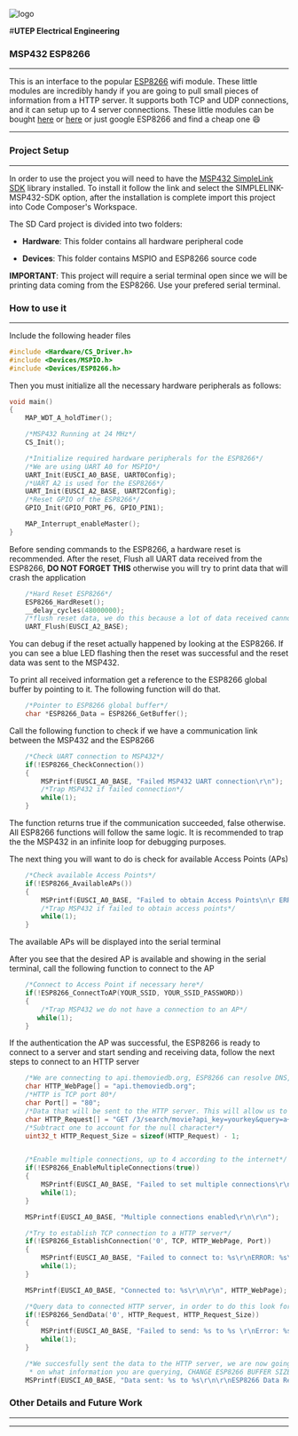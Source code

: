 ![logo](http://png-5.vector.me/files/images/7/5/75754/utep_miners_thumb.png)

#**UTEP Electrical Engineering**

### **MSP432 ESP8266**
***
This is an interface to the popular [ESP8266](https://www.sparkfun.com/products/13678) wifi module. These little modules are incredibly handy if you are going to pull small pieces of information from a HTTP server. It supports both TCP and UDP connections, and it can setup up to 4 server connections. These little modules can be bought [here](http://www.ebay.com/itm/1x-ESP8266-Serial-WIFI-Wireless-Transceiver-Module-Send-Receive-LWIP-AP-STA-A-/201919942897?epid=622032097&hash=item2f035dd0f1:g:f78AAOSwT~9WhVbc) or [here](https://www.amazon.com/TBD-Controls-ESP8266-Microcontroller-Arduino/dp/B01MT6T73L/ref=sr_1_4?ie=UTF8&qid=1504839136&sr=8-4&keywords=ESP8266) or just google ESP8266 and find a cheap one :smile:
***

### **Project Setup**
***
In order to use the project you will need to have the [MSP432 SimpleLink SDK](http://www.ti.com/tool/SIMPLELINK-MSP432-SDK) library installed. To install it follow the link and select the SIMPLELINK-MSP432-SDK option, after the installation is complete import this project into Code Composer's Workspace. 

The SD Card project is divided into two folders:

- **Hardware**: This folder contains all hardware peripheral code

- **Devices**: This folder contains MSPIO and ESP8266 source code

**IMPORTANT**: This project will require a serial terminal open since we will be printing data coming from the ESP8266. Use your prefered serial terminal. 

### **How to use it**
***
Include the following header files
```c
#include <Hardware/CS_Driver.h>
#include <Devices/MSPIO.h>
#include <Devices/ESP8266.h>
```
Then you must initialize all the necessary hardware peripherals as follows:
```c
void main()
{
	MAP_WDT_A_holdTimer();

    /*MSP432 Running at 24 MHz*/
	CS_Init();

	/*Initialize required hardware peripherals for the ESP8266*/
	/*We are using UART A0 for MSPIO*/
	UART_Init(EUSCI_A0_BASE, UART0Config);
	/*UART A2 is used for the ESP8266*/
	UART_Init(EUSCI_A2_BASE, UART2Config);
	/*Reset GPIO of the ESP8266*/
    GPIO_Init(GPIO_PORT_P6, GPIO_PIN1);

    MAP_Interrupt_enableMaster();
}
```
Before sending commands to the ESP8266, a hardware reset is recommended. After the reset, Flush all UART  data received from the ESP8266, **DO NOT FORGET THIS** otherwise you will try to print data that will crash the application
```c
	/*Hard Reset ESP8266*/
    ESP8266_HardReset();
    __delay_cycles(48000000);
    /*flush reset data, we do this because a lot of data received cannot be printed*/
    UART_Flush(EUSCI_A2_BASE);
```
You can debug if the reset actually happened by looking at the ESP8266. If you can see a blue LED flashing then the reset was successful and the reset data was sent to the MSP432. 

To print all received information get a reference to the ESP8266 global buffer by pointing to it. The following function will do that.
```c
    /*Pointer to ESP8266 global buffer*/
    char *ESP8266_Data = ESP8266_GetBuffer();
```

Call the following function to check if we have a communication link between the MSP432 and the ESP8266 
```c
    /*Check UART connection to MSP432*/
    if(!ESP8266_CheckConnection())
    {
        MSPrintf(EUSCI_A0_BASE, "Failed MSP432 UART connection\r\n");
        /*Trap MSP432 if failed connection*/
        while(1);
    }
```
The function returns true if the communication succeeded, false otherwise. All ESP8266 functions will follow the same logic. It is recommended to trap the the MSP432 in an infinite loop for debugging purposes. 

The next thing you will want to do is check for available Access Points (APs)
```c
    /*Check available Access Points*/
    if(!ESP8266_AvailableAPs())
    {
        MSPrintf(EUSCI_A0_BASE, "Failed to obtain Access Points\n\r ERROR: %s \r\n", ESP8266_Data);
        /*Trap MSP432 if failed to obtain access points*/
        while(1);
    }
```
The available APs will be displayed into the serial terminal

After you see that the desired AP is available and showing in the serial terminal, call the following function to connect to the AP
```c
    /*Connect to Access Point if necessary here*/
    if(!ESP8266_ConnectToAP(YOUR_SSID, YOUR_SSID_PASSWORD))
    {
        /*Trap MSP432 we do not have a connection to an AP*/
       while(1);
    }
```

If the authentication the AP was successful, the ESP8266 is ready to connect to a server and start sending and receiving data, follow the next steps to connect to an HTTP server
```c
    /*We are connecting to api.themoviedb.org, ESP8266 can resolve DNS, pretty cool huh!*/
	char HTTP_WebPage[] = "api.themoviedb.org";
	/*HTTP is TCP port 80*/
	char Port[] = "80";
	/*Data that will be sent to the HTTP server. This will allow us to query movie data. Get an api key from api.themoviedb.org*/
	char HTTP_Request[] = "GET /3/search/movie?api_key=yourkey&query=a+beautiful+mind HTTP/1.0\r\n\r\n";
	/*Subtract one to account for the null character*/
	uint32_t HTTP_Request_Size = sizeof(HTTP_Request) - 1;


	/*Enable multiple connections, up to 4 according to the internet*/
    if(!ESP8266_EnableMultipleConnections(true))
    {
        MSPrintf(EUSCI_A0_BASE, "Failed to set multiple connections\r\n");
        while(1);
    }

    MSPrintf(EUSCI_A0_BASE, "Multiple connections enabled\r\n\r\n");

    /*Try to establish TCP connection to a HTTP server*/
    if(!ESP8266_EstablishConnection('0', TCP, HTTP_WebPage, Port))
    {
        MSPrintf(EUSCI_A0_BASE, "Failed to connect to: %s\r\nERROR: %s\r\n", HTTP_WebPage, ESP8266_Data);
        while(1);
    }

    MSPrintf(EUSCI_A0_BASE, "Connected to: %s\r\n\r\n", HTTP_WebPage);

    /*Query data to connected HTTP server, in order to do this look for an API and request a key*/
    if(!ESP8266_SendData('0', HTTP_Request, HTTP_Request_Size))
    {
        MSPrintf(EUSCI_A0_BASE, "Failed to send: %s to %s \r\nError: %s\r\n", HTTP_Request, HTTP_WebPage, ESP8266_Data);
        while(1);
    }

    /*We succesfully sent the data to the HTTP server, we are now going to receive a lot of data from the ESP8266 (or depending
     * on what information you are querying, CHANGE ESP8266 BUFFER SIZE AND UARTA2 BUFFER SIZE, OTHERWISE YOU WILL LOSS DATA!!!!!).*/
    MSPrintf(EUSCI_A0_BASE, "Data sent: %s to %s\r\n\r\nESP8266 Data Received: %s\r\n", HTTP_Request, HTTP_WebPage, ESP8266_Data);
```
### **Other Details and Future Work**
***
***
